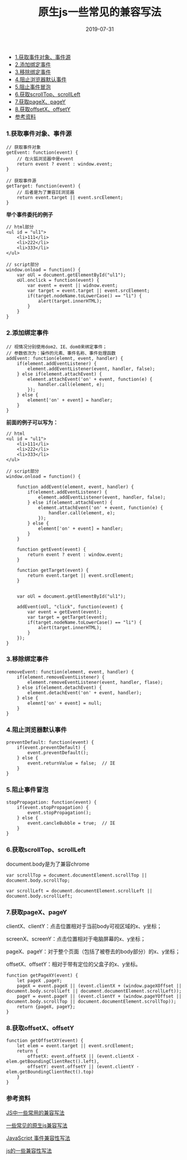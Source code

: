 ﻿---
layout: post
title: "原生js一些常见的兼容写法"
date: 2019-07-31  
description: "在本地实现服务器环境"
tag: JavaScript
---

- [1.获取事件对象、事件源](#1%E8%8E%B7%E5%8F%96%E4%BA%8B%E4%BB%B6%E5%AF%B9%E8%B1%A1%E4%BA%8B%E4%BB%B6%E6%BA%90)
- [2.添加绑定事件](#2%E6%B7%BB%E5%8A%A0%E7%BB%91%E5%AE%9A%E4%BA%8B%E4%BB%B6)
- [3.移除绑定事件](#3%E7%A7%BB%E9%99%A4%E7%BB%91%E5%AE%9A%E4%BA%8B%E4%BB%B6)
- [4.阻止浏览器默认事件](#4%E9%98%BB%E6%AD%A2%E6%B5%8F%E8%A7%88%E5%99%A8%E9%BB%98%E8%AE%A4%E4%BA%8B%E4%BB%B6)
- [5.阻止事件冒泡](#5%E9%98%BB%E6%AD%A2%E4%BA%8B%E4%BB%B6%E5%86%92%E6%B3%A1)
- [6.获取scrollTop、scrollLeft](#6%E8%8E%B7%E5%8F%96scrolltopscrollleft)
- [7.获取pageX、pageY](#7%E8%8E%B7%E5%8F%96pagexpagey)
- [8.获取offsetX、offsetY](#8%E8%8E%B7%E5%8F%96offsetxoffsety)
- [参考资料](#%E5%8F%82%E8%80%83%E8%B5%84%E6%96%99)

### 1.获取事件对象、事件源

    // 获取事件对象
    getEvent: function(event) {
        // 在火狐浏览器中是event
        return event ? event : window.event;
    }
    
    // 获取事件源
    getTarget: function(event) {
        // 后者是为了兼容IE浏览器
        return event.target || event.srcElement;
    }

**举个事件委托的例子**

    // html部分
    <ul id = "ul1">
        <li>111</li>
        <li>222</li>
        <li>333</li>
    </ul>
    
    // script部分
    window.onload = function() {
        var oUl = document.getElementById("ul1");
        oUl.onclick = function(event) {
            var event = event || widnow.event;
            var target = event.target || event.srcElement;
            if(target.nodeName.toLowerCase() == "li") {
                alert(target.innerHTML);
            }
        }
    }

### 2.添加绑定事件

    // 视情况分别使用dom2、IE、dom0来绑定事件；
    // 参数依次为：操作的元素、事件名称、事件处理函数
    addEvent: function(elemnt, event, handler) {
        if(element.addEventListener) {
            element.addEventListener(event, handler, false);
        } else if(element.attachEvent) {
            element.attachEvent('on' + event, function(e) {
                handler.call(element, e);
            });
        } else {
            element['on' + event] = handler;
        }
    }

**前面的例子可以写为：**

    // html
    <ul id = "ul1">
        <li>111</li>
        <li>222</li>
        <li>333</li>
    </ul>
    
    // script部分
    window.onload = function() {

        function addEvent(element, event, handler) {
            if(element.addEventListener) {
                element.addEventListener(event, handler, false);
            } else if(element.attachEvent) {
                element.attachEvent('on' + event, function(e) {
                    handler.call(element, e);
                });
            } else {
                element['on' + event] = handler;
            }
        }
        
        function getEvent(event) {
            return event ? event : window.event;
        }
    
        function getTarget(event) {
            return event.target || event.srcElement;
        }
        
        
        var oUl = document.getElementById("ul1");
        
        addEvent(oUl, "click", function(event) {
            var event = getEvent(event);
            var target = getTarget(event);
            if(target.nodeName.toLowerCase() == "li") {
                alert(target.innerHTML);
            }
        });
    }
    

### 3.移除绑定事件

    removeEvent: function(element, event, handler) {
        if(element.removeEventListener) {
            element.removeEventListener(event, handler, flase);
        } else if(element.detachEvent) {
            element.detachEvent('on' + event, handler);
        } else {
            elemnt['on' + event] = null;
        }
    }


### 4.阻止浏览器默认事件

    preventDefault: function(event) {
        if(event.preventDefault) {
            event.preventDefault();
        } else {
            event.returnValue = false;  // IE
        }
    }
    

### 5.阻止事件冒泡

    stopPropagation: function(event) {
        if(event.stopPropagation) {
            event.stopPropagation();
        } else {
            event.cancleBubble = true;  // IE
        }
    }


### 6.获取scrollTop、scrollLeft

document.body是为了兼容chrome

    var scrollTop = document.documentElement.scrollTop || document.body.scrollTop;
    
    var scrollLeft = document.documentElement.scrollLeft || document.body.scrollLeft;


### 7.获取pageX、pageY
clientX、clientY：点击位置相对于当前body可视区域的x、y坐标；

screenX、screenY：点击位置相对于电脑屏幕的x、y坐标；

pageX、pageY：对于整个页面（包括了被卷去的body部分）的x、y坐标；

offsetX、offsetY：相对于带有定位的父盒子的x、y坐标。

    function getPageXY(event) {
        let pageX ,pageY;
        pageX = event.pageX || (event.clientX + (window.pageXOffset || document.body.scrollLeft || document.documentElement.scrollLeft));
        pageY = event.pageY || (event.clientY + (window.pageYOffset || document.body.scrollTop || document.documentElement.scrollTop));
        return {pageX, pageY};
    }


### 8.获取offsetX、offsetY

    function getOffsetXY(event) {
        let elem = event.target || event.srcElement;
        return {
            offsetX: event.offsetX || (event.clientX - elem.getBoundingClientRect().left),
            offsetY: event.offsetY || (event.clientY - elem.getBoundingClientRect().top)
        }
    }



### 参考资料

[JS中一些常用的兼容写法](https://www.cnblogs.com/arguments/p/10319841.html) 

[一些常见的原生js兼容写法](https://blog.csdn.net/qq_28506819/article/details/88549954) 

[JavaScript 事件兼容性写法](https://www.cnblogs.com/wangweizhang/p/8328806.html) 

[js的一些兼容性写法](https://blog.csdn.net/qq_42767631/article/details/84992507) 